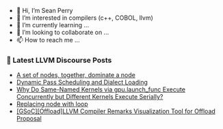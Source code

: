 - 👋 Hi, I’m Sean Perry
- 👀 I’m interested in compilers (c++, COBOL, llvm)
- 🌱 I’m currently learning ...
- 💞️ I’m looking to collaborate on ...
- 📫 How to reach me ...

<!---
s66perry/s66perry is a ✨ special ✨ repository because its `README.md` (this file) appears on your GitHub profile.
You can click the Preview link to take a look at your changes.
--->
### 📕 Latest LLVM Discourse Posts

<!-- DISCOURSE-LLVM:START -->
- [A set of nodes, together, dominate a node](https://discourse.llvm.org/t/a-set-of-nodes-together-dominate-a-node/85165#post_4)
- [Dynamic Pass Scheduling and Dialect Loading](https://discourse.llvm.org/t/dynamic-pass-scheduling-and-dialect-loading/85166#post_4)
- [Why Do Same-Named Kernels via gpu.launch_func Execute Concurrently but Different Kernels Execute Serially?](https://discourse.llvm.org/t/why-do-same-named-kernels-via-gpu-launch-func-execute-concurrently-but-different-kernels-execute-serially/85172#post_1)
- [Replacing node with loop](https://discourse.llvm.org/t/replacing-node-with-loop/85171#post_1)
- [[GSoC][Offload]LLVM Compiler Remarks Visualization Tool for Offload Proposal](https://discourse.llvm.org/t/gsoc-offload-llvm-compiler-remarks-visualization-tool-for-offload-proposal/84596#post_3)
<!-- DISCOURSE-LLVM:END -->
